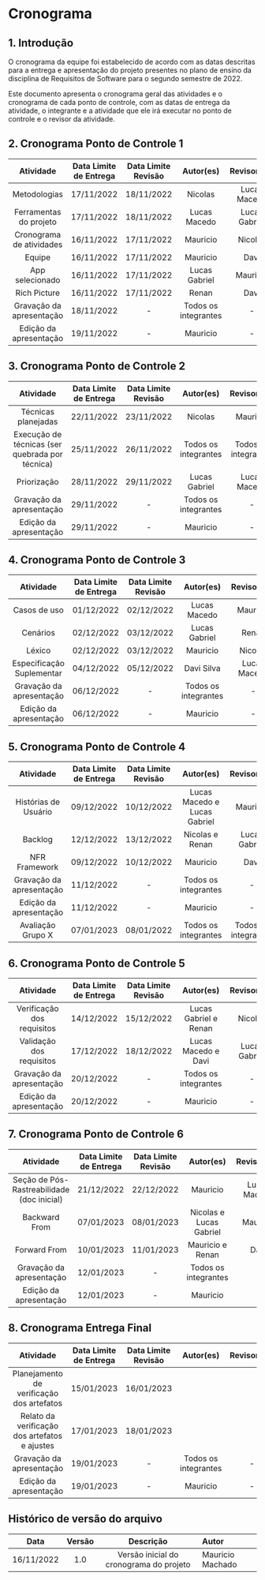 # Cronograma

## 1. Introdução

O cronograma da equipe foi estabelecido de acordo com as datas descritas para a entrega e apresentação do projeto presentes no plano de ensino da disciplina de Requisitos de Software para o segundo semestre de 2022.

Este documento apresenta o cronograma geral das atividades e o cronograma de cada ponto de controle, com as datas de entrega da atividade, o integrante e a atividade que ele irá executar no ponto de controle e o revisor da atividade.

## 2. Cronograma Ponto de Controle 1

|        Atividade         | Data Limite de Entrega | Data Limite Revisão |      Autor(es)       |  Revisor(es)  |
| :----------------------: | :--------------------: | :-----------------: | :------------------: | :-----------: |
|       Metodologias       |       17/11/2022       |     18/11/2022      |       Nicolas        | Lucas Macedo  |
|  Ferramentas do projeto  |       17/11/2022       |     18/11/2022      |     Lucas Macedo     | Lucas Gabriel |
| Cronograma de atividades |       16/11/2022       |     17/11/2022      |       Mauricio       |    Nicolas    |
|          Equipe          |       16/11/2022       |     17/11/2022      |       Mauricio       |     Davi      |
|     App selecionado      |       16/11/2022       |     17/11/2022      |    Lucas Gabriel     |   Mauricio    |
|       Rich Picture       |       16/11/2022       |     17/11/2022      |        Renan         |     Davi      |
| Gravação da apresentação |       18/11/2022       |          -          | Todos os integrantes |       -       |
|  Edição da apresentação  |       19/11/2022       |          -          |       Mauricio       |       -       |

## 3. Cronograma Ponto de Controle 2

|                    Atividade                    | Data Limite de Entrega | Data Limite Revisão |      Autor(es)       |     Revisor(es)      |
| :---------------------------------------------: | :--------------------: | :-----------------: | :------------------: | :------------------: |
|               Técnicas planejadas               |       22/11/2022       |     23/11/2022      |       Nicolas        |       Mauricio       |
| Execução de técnicas (ser quebrada por técnica) |       25/11/2022       |     26/11/2022      | Todos os integrantes | Todos os integrantes |
|                   Priorização                   |       28/11/2022       |     29/11/2022      |    Lucas Gabriel     |     Lucas Macedo     |
|            Gravação da apresentação             |       29/11/2022       |          -          | Todos os integrantes |          -           |
|             Edição da apresentação              |       29/11/2022       |          -          |       Mauricio       |          -           |

## 4. Cronograma Ponto de Controle 3

|         Atividade         | Data Limite de Entrega | Data Limite Revisão |      Autor(es)       | Revisor(es)  |
| :-----------------------: | :--------------------: | :-----------------: | :------------------: | :----------: |
|       Casos de uso        |       01/12/2022       |     02/12/2022      |     Lucas Macedo     |   Mauricio   |
|         Cenários          |       02/12/2022       |     03/12/2022      |    Lucas Gabriel     |    Renan     |
|          Léxico           |       02/12/2022       |     03/12/2022      |       Mauricio       |   Nicolas    |
| Especificação Suplementar |       04/12/2022       |     05/12/2022      |      Davi Silva      | Lucas Macedo |
| Gravação da apresentação  |       06/12/2022       |          -          | Todos os integrantes |      -       |
|  Edição da apresentação   |       06/12/2022       |          -          |       Mauricio       |      -       |

## 5. Cronograma Ponto de Controle 4

|        Atividade         | Data Limite de Entrega | Data Limite Revisão |          Autor(es)           |     Revisor(es)      |
| :----------------------: | :--------------------: | :-----------------: | :--------------------------: | :------------------: |
|   Histórias de Usuário   |       09/12/2022       |     10/12/2022      | Lucas Macedo e Lucas Gabriel |       Mauricio       |
|         Backlog          |       12/12/2022       |     13/12/2022      |       Nicolas e Renan        |    Lucas Gabriel     |
|      NFR Framework       |       09/12/2022       |     10/12/2022      |           Mauricio           |         Davi         |
| Gravação da apresentação |       11/12/2022       |          -          |     Todos os integrantes     |          -           |
|  Edição da apresentação  |       11/12/2022       |          -          |           Mauricio           |          -           |
|    Avaliação Grupo X     |       07/01/2023       |     08/01/2022      |     Todos os integrantes     | Todos os integrantes |

## 6. Cronograma Ponto de Controle 5

|         Atividade          | Data Limite de Entrega | Data Limite Revisão |       Autor(es)       |  Revisor(es)  |
| :------------------------: | :--------------------: | :-----------------: | :-------------------: | :-----------: |
| Verificação dos requisitos |       14/12/2022       |     15/12/2022      | Lucas Gabriel e Renan |    Nicolas    |
|  Validação dos requisitos  |       17/12/2022       |     18/12/2022      |  Lucas Macedo e Davi  | Lucas Gabriel |
|  Gravação da apresentação  |       20/12/2022       |          -          | Todos os integrantes  |       -       |
|   Edição da apresentação   |       20/12/2022       |          -          |       Mauricio        |       -       |

## 7. Cronograma Ponto de Controle 6

|                 Atividade                  | Data Limite de Entrega | Data Limite Revisão |        Autor(es)        | Revisor(es)  |
| :----------------------------------------: | :--------------------: | :-----------------: | :---------------------: | :----------: |
| Seção de Pós-Rastreabilidade (doc inicial) |       21/12/2022       |     22/12/2022      |        Mauricio         | Lucas Macedo |
|               Backward From                |       07/01/2023       |     08/01/2023      | Nicolas e Lucas Gabriel |   Mauricio   |
|                Forward From                |       10/01/2023       |     11/01/2023      |    Mauricio e Renan     |     Davi     |
|          Gravação da apresentação          |       12/01/2023       |          -          |  Todos os integrantes   |      -       |
|           Edição da apresentação           |       12/01/2023       |          -          |        Mauricio         |      -       |

## 8. Cronograma Entrega Final

|                   Atividade                   | Data Limite de Entrega | Data Limite Revisão |      Autor(es)       | Revisor(es) |
| :-------------------------------------------: | :--------------------: | :-----------------: | :------------------: | :---------: |
|   Planejamento de verificação dos artefatos   |       15/01/2023       |     16/01/2023      |                      |             |
| Relato da verificação dos artefatos e ajustes |       17/01/2023       |     18/01/2023      |                      |             |
|           Gravação da apresentação            |       19/01/2023       |          -          | Todos os integrantes |      -      |
|            Edição da apresentação             |       19/01/2023       |          -          |       Mauricio       |      -      |

## Histórico de versão do arquivo

|    Data    | Versão |                Descrição                | Autor            |
| :--------: | :----: | :-------------------------------------: | :--------------- |
| 16/11/2022 |  1.0   | Versão inicial do cronograma do projeto | Mauricio Machado |
